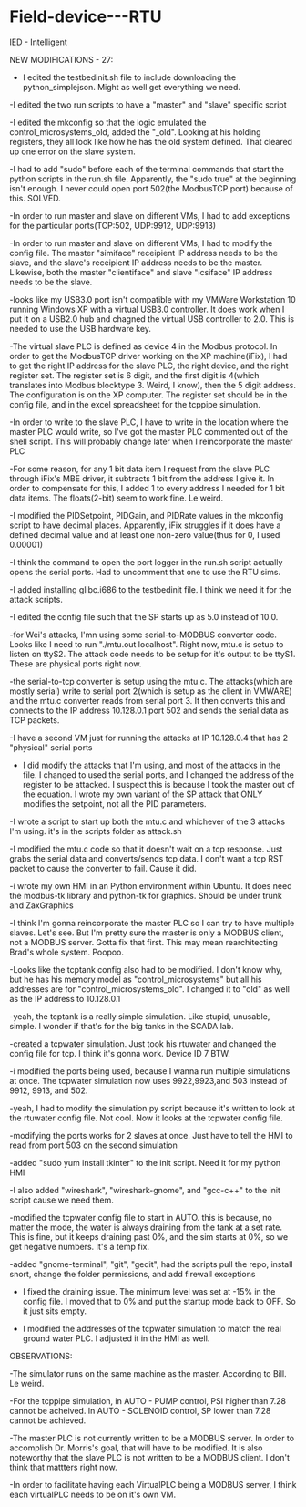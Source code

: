Field-device---RTU
==================

IED - Intelligent

NEW MODIFICATIONS - 27:

- I edited the testbedinit.sh file to include downloading the python_simplejson. Might as well get everything we need.

-I edited the two run scripts to have a "master" and "slave" specific script

-I edited the mkconfig so that the logic emulated the control_microsystems_old, added the "_old".  Looking at his holding registers, they all look like 
 how he has the old system defined. That cleared up one error on the slave system.

-I had to add "sudo" before each of the terminal commands that start the python scripts in the run.sh file. Apparently, the "sudo true" at the beginning isn't enough. I never could open port 502(the ModbusTCP port) because of this. SOLVED.

-In order to run master and slave on different VMs, I had to add exceptions for the particular ports(TCP:502, UDP:9912, UDP:9913)

-In order to run master and slave on different VMs, I had to modify the config file. The master "simiface" receipient IP address needs to be the slave, and the slave's receipient IP address needs to be the master. Likewise, both the master "clientiface" and slave "icsiface" IP address needs to be the slave. 

-looks like my USB3.0 port isn't compatible with my VMWare Workstation 10 running Windows XP with a virtual USB3.0 controller. It does work when I put it on a USB2.0 hub and chagned the virtual USB controller to 2.0. This is needed to use the USB hardware key.

-The virtual slave PLC is defined as device 4 in the Modbus protocol. In order to get the ModbusTCP driver working on the XP machine(iFix), I had to get the right IP address for the slave PLC, the right device, and the right register set. The register set is 6 digit, and the first digit is 4(which translates into Modbus blocktype 3. Weird, I know), then the 5 digit address. The configuration is on the XP computer. The register set should be in the config file, and in the excel spreadsheet for the tcppipe simulation.

-In order to write to the slave PLC, I have to write in the location where the master PLC would write, so I've got the master PLC commented out of the shell script. This will probably change later when I reincorporate the master PLC

-For some reason, for any 1 bit data item I request from the slave PLC through iFix's MBE driver, it subtracts 1 bit from the address I give it. In order to compensate for this, I added 1 to every address I needed for 1 bit data items. The floats(2-bit) seem to work fine. Le weird.

-I modified the PIDSetpoint, PIDGain, and PIDRate values in the mkconfig script to have decimal places. Apparently, iFix struggles if it does have a defined decimal value and at least one non-zero value(thus for 0, I used 0.00001) 
 
-I think the command to open the port logger in the run.sh script actually opens the serial ports. Had to uncomment that one to use the RTU sims.

-I added installing glibc.i686 to the testbedinit file. I think we need it for the attack scripts.

-I edited the config file such that the SP starts up as 5.0 instead of 10.0.

-for Wei's attacks, I'mn using some serial-to-MODBUS converter code. Looks like I need to run "./mtu.out localhost". Right now, mtu.c is setup to listen on ttyS2. The attack code needs to be setup for it's output to be ttyS1. These are physical ports right now.  

-the serial-to-tcp converter is setup using the mtu.c. The attacks(which are mostly serial) write to serial port 2(which is setup as the client in VMWARE) and the mtu.c converter reads from serial port 3. It then converts this and connects to the IP address 10.128.0.1 port 502 and sends the serial data as TCP packets.

-I have a second VM just for running the attacks at IP 10.128.0.4 that has 2 "physical" serial ports

- I did modify the attacks that I'm using, and most of the attacks in the file. I changed to used the serial ports, and I changed the address of the register to be attacked. I suspect this is because I took the master out of the equation. I wrote my own variant of the SP attack that ONLY modifies the setpoint, not all the PID parameters. 

-I wrote a script to start up both the mtu.c and whichever of the 3 attacks I'm using.
 it's in the scripts folder as attack.sh

-I modified the mtu.c code so that it doesn't wait on a tcp response. Just grabs the serial data and converts/sends tcp data. I don't want a tcp RST packet to cause the converter to fail. Cause it did.

-i wrote my own HMI in an Python environment within Ubuntu.  It does need the modbus-tk library and python-tk for graphics. Should be under trunk and ZaxGraphics

-I think I'm gonna reincorporate the master PLC so I can try to have multiple slaves. Let's see. But I'm pretty sure the master is only a MODBUS client, not a MODBUS server. Gotta fix that first. This may mean rearchitecting Brad's whole system. Poopoo.

-Looks like the tcptank config also had to be modified. I don't know why, but he has his memory model as "control_microsystems" but all his addresses are for "control_microsystems_old". I changed it to "old" as well as the IP address to 10.128.0.1

-yeah, the tcptank is a really simple simulation. Like stupid, unusable, simple. I wonder if that's for the big tanks in the SCADA lab.

-created a tcpwater simulation. Just took his rtuwater and changed the config file for tcp. I think it's gonna work. Device ID 7 BTW.

-i modified the ports being used, because I wanna run multiple simulations at once. The tcpwater simulation now uses 9922,9923,and 503 instead of 9912, 9913, and 502.

-yeah, I had to modify the simulation.py script because it's written to look at the rtuwater config file. Not cool. Now it looks at the tcpwater config file.

-modifying the ports works for 2 slaves at once. Just have to tell the HMI to read from port 503 on the second simulation

-added "sudo yum install tkinter" to the init script. Need it for my python HMI

-I also added "wireshark", "wireshark-gnome", and "gcc-c++" to the init script cause we need them.

-modified the tcpwater config file to start in AUTO. this is because, no matter the mode, the water is always draining from the tank at a set rate. This is fine, but it keeps draining past 0%, and the sim starts at 0%, so we get negative numbers. It's a temp fix.

-added "gnome-terminal", "git", "gedit", had the scripts pull the repo, install snort, change the folder permissions, and add firewall exceptions

- I fixed the draining issue. The minimum level was set at -15% in the config file.  I moved that to 0% and put the startup mode back to OFF. So it just sits empty.

- I modified the addresses of the tcpwater simulation to match the real ground water PLC. I adjusted it in the HMI as well.  

OBSERVATIONS:

-The simulator runs on the same machine as the master. According to Bill. Le weird.

-For the tcppipe simulation, in AUTO - PUMP control, PSI higher than 7.28 cannot be acheived. In AUTO - SOLENOID control, SP lower than 7.28 cannot be achieved. 

-The master PLC is not currently written to be a MODBUS server. In order to accomplish Dr. Morris's goal, that will have to be modified. It is also noteworthy that the slave PLC is not written to be a MODBUS client. I don't think that mattters right now.

-In order to facilitate having each VirtualPLC being a MODBUS server, I think each virtualPLC needs to be on it's own VM.

